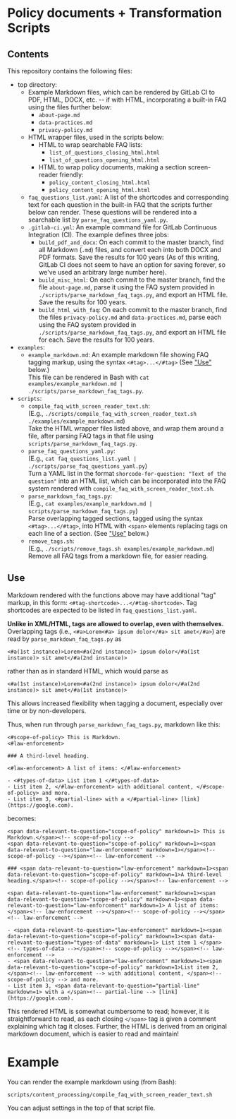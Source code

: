 # Policy documents + Transformation Scripts

## Contents

This repository contains the following files:

- top directory:
	- Example Markdown files, which can be rendered by GitLab CI to PDF, HTML, DOCX, etc. -- if with HTML, incorporating a built-in FAQ using the files further below:
		- `about-page.md`
		- `data-practices.md`
		- `privacy-policy.md`
	- HTML wrapper files, used in the scripts below:
		- HTML to wrap searchable FAQ lists:
			- `list_of_questions_closing_html.html`
			- `list_of_questions_opening_html.html`
		- HTML to wrap policy documents, making a section screen-reader friendly:
			- `policy_content_closing_html.html`
			- `policy_content_opening_html.html`
	- `faq_questions_list.yaml`: A list of the shortcodes and corresponding text for each question in the built-in FAQ that the scripts further below can render. These questions will be rendered into a searchable list by `parse_faq_questions_yaml.py`.
	- `.gitlab-ci.yml`: An example command file for GitLab Continuous Integration (CI). The example defines three jobs:
		- `build_pdf_and_docx`: On each commit to the master branch, find all Markdown (`.md`) files, and convert each into both DOCX and PDF formats. Save the results for 100 years (As of this writing, GitLab CI does not seem to have an option for saving forever, so we've used an arbitrary large number here).
		- `build_misc_html`: On each commit to the master branch, find the file `about-page.md`, parse it using the FAQ system provided in `./scripts/parse_markdown_faq_tags.py`, and export an HTML file. Save the results for 100 years.
		- `build_html_with_faq`: On each commit to the master branch, find the files `privacy-policy.md` and `data-practices.md`, parse each using the FAQ system provided in `./scripts/parse_markdown_faq_tags.py`, and export an HTML file for each. Save the results for 100 years.
- `examples`:
	- `example_markdown.md`: An example markdown file showing FAQ tagging markup, using the syntax `<#tag>...</#tag>` (See ["Use"](#use) below.)  
	This file can be rendered in Bash with `cat examples/example_markdown.md | ./scripts/parse_markdown_faq_tags.py`.
- `scripts`:
	- `compile_faq_with_screen_reader_text.sh`:  
		(E.g., `./scripts/compile_faq_with_screen_reader_text.sh ./examples/example_markdown.md`)  
		Take the HTML wrapper files listed above, and wrap them around a file, after parsing FAQ tags in that file using `scripts/parse_markdown_faq_tags.py`.
	- `parse_faq_questions_yaml.py`:  
		(E.g., `cat faq_questions_list.yaml | ./scripts/parse_faq_questions_yaml.py`)  
		Turn a YAML list in the format `shorcode-for-question: "Text of the question"` into an HTML list, which can be incorporated into the FAQ system rendered with `compile_faq_with_screen_reader_text.sh`.
	- `parse_markdown_faq_tags.py`:  
		(E.g., `cat examples/example_markdown.md | scripts/parse_markdown_faq_tags.py`)  
		Parse overlapping tagged sections, tagged using the syntax `<#tag>...</#tag>`, into HTML with `<span>` elements replacing tags on each line of a section. (See ["Use"](#use) below.)
	- `remove_tags.sh`:  
	  (E.g., `./scripts/remove_tags.sh examples/example_markdown.md`)  
	  Remove all FAQ tags from a markdown file, for easier reading.

## Use

Markdown rendered with the functions above may have additional "tag" markup, in this form: `<#tag-shortcode>...</#tag-shortcode>`. Tag shortcodes are expected to be listed in `faq_questions_list.yaml`.

**Unlike in XML/HTML, tags are allowed to overlap, even with themselves.** Overlapping tags (i.e., `<#a>Lorem<#a> ipsum dolor</#a> sit amet</#a>`) are read by `parse_markdown_faq_tags.py` as

```<#a(1st instance)>Lorem<#a(2nd instance)> ipsum dolor</#a(1st instance)> sit amet</#a(2nd instance)>```

rather than as in standard HTML, which would parse as

`<#a(1st instance)>Lorem<#a(2nd instance)> ipsum dolor</#a(2nd instance)> sit amet</#a(1st instance)>`

This allows increased flexibility when tagging a document, especially over time or by non-developers.

Thus, when run through `parse_markdown_faq_tags.py`, markdown like this:

```
<#scope-of-policy> This is Markdown.
<#law-enforcement>

### A third-level heading.

<#law-enforcement> A list of items: </#law-enforcement>

- <#types-of-data> List item 1 </#types-of-data>
- List item 2, </#law-enforcement> with additional content, </#scope-of-policy> and more.
- List item 3, <#partial-line> with a </#partial-line> [link](https://google.com).
```

becomes:

```
<span data-relevant-to-question="scope-of-policy" markdown=1> This is Markdown.</span><!-- scope-of-policy -->
<span data-relevant-to-question="scope-of-policy" markdown=1><span data-relevant-to-question="law-enforcement" markdown=1></span><!-- scope-of-policy --></span><!-- law-enforcement -->

### <span data-relevant-to-question="law-enforcement" markdown=1><span data-relevant-to-question="scope-of-policy" markdown=1>A third-level heading.</span><!-- scope-of-policy --></span><!-- law-enforcement -->

<span data-relevant-to-question="law-enforcement" markdown=1><span data-relevant-to-question="scope-of-policy" markdown=1><span data-relevant-to-question="law-enforcement" markdown=1> A list of items: </span><!-- law-enforcement --></span><!-- scope-of-policy --></span><!-- law-enforcement -->

- <span data-relevant-to-question="law-enforcement" markdown=1><span data-relevant-to-question="scope-of-policy" markdown=1><span data-relevant-to-question="types-of-data" markdown=1> List item 1 </span><!-- types-of-data --></span><!-- scope-of-policy --></span><!-- law-enforcement -->
- <span data-relevant-to-question="law-enforcement" markdown=1><span data-relevant-to-question="scope-of-policy" markdown=1>List item 2, </span><!-- law-enforcement --> with additional content, </span><!-- scope-of-policy --> and more.
- List item 3, <span data-relevant-to-question="partial-line" markdown=1> with a </span><!-- partial-line --> [link](https://google.com).
```

This rendered HTML is somewhat cumbersome to read; however, it is straightforward to read, as each closing `</span>` tag is given a comment explaining which tag it closes. Further, the HTML is derived from an original markdown document, which is easier to read and maintain!

# Example

You can render the example markdown using (from Bash):

```
scripts/content_processing/compile_faq_with_screen_reader_text.sh
```

You can adjust settings in the top of that script file.
